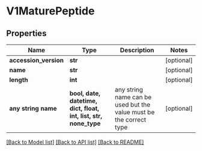 # V1MaturePeptide


## Properties
Name | Type | Description | Notes
------------ | ------------- | ------------- | -------------
**accession_version** | **str** |  | [optional] 
**name** | **str** |  | [optional] 
**length** | **int** |  | [optional] 
**any string name** | **bool, date, datetime, dict, float, int, list, str, none_type** | any string name can be used but the value must be the correct type | [optional]

[[Back to Model list]](../README.md#documentation-for-models) [[Back to API list]](../README.md#documentation-for-api-endpoints) [[Back to README]](../README.md)


